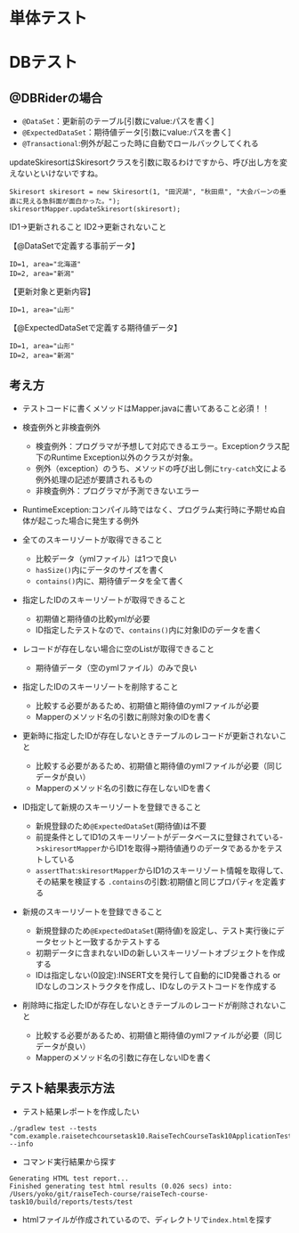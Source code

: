 # 単体テスト

# DBテスト

## @DBRiderの場合

- `@DataSet`：更新前のテーブル[引数にvalue:パスを書く]
- `@ExpectedDataSet`：期待値データ[引数にvalue:パスを書く]
- `@Transactional`:例外が起こった時に自動でロールバックしてくれる

updateSkiresortはSkiresortクラスを引数に取るわけですから、呼び出し方を変えないといけないですね。

```
Skiresort skiresort = new Skiresort(1, "田沢湖", "秋田県", "大会バーンの垂直に見える急斜面が面白かった。");
skiresortMapper.updateSkiresort(skiresort);
```

ID1->更新されること
ID2->更新されないこと

【@DataSetで定義する事前データ】

```
ID=1, area="北海道"
ID=2, area="新潟"
```

【更新対象と更新内容】

```
ID=1, area="山形"
```

【@ExpectedDataSetで定義する期待値データ】

```
ID=1, area="山形"
ID=2, area="新潟"
```

## 考え方

- テストコードに書くメソッドはMapper.javaに書いてあること必須！！
- 検査例外と非検査例外
    - 検査例外：プログラマが予想して対応できるエラー。Exceptionクラス配下のRuntime Exception以外のクラスが対象。
    - 例外（exception）のうち、メソッドの呼び出し側に`try-catch`文による例外処理の記述が要請されるもの
    - 非検査例外：プログラマが予測できないエラー
- RuntimeException:コンパイル時ではなく、プログラム実行時に予期せぬ自体が起こった場合に発生する例外

- 全てのスキーリゾートが取得できること
    - 比較データ（ymlファイル）は1つで良い
    - `hasSize()`内にデータのサイズを書く
    - `contains()`内に、期待値データを全て書く


- 指定したIDのスキーリゾートが取得できること
    - 初期値と期待値の比較ymlが必要
    - ID指定したテストなので、`contains()`内に対象IDのデータを書く


- レコードが存在しない場合に空のListが取得できること
    - 期待値データ（空のymlファイル）のみで良い


- 指定したIDのスキーリゾートを削除すること
    - 比較する必要があるため、初期値と期待値のymlファイルが必要
    - Mapperのメソッド名の引数に削除対象のIDを書く


- 更新時に指定したIDが存在しないときテーブルのレコードが更新されないこと
    - 比較する必要があるため、初期値と期待値のymlファイルが必要（同じデータが良い）
    - Mapperのメソッド名の引数に存在しないIDを書く

- ID指定して新規のスキーリゾートを登録できること
    - 新規登録のため`@ExpectedDataSet`(期待値)は不要
    - 前提条件としてID1のスキーリゾートがデータベースに登録されている->`skiresortMapper`からID1を取得->期待値通りのデータであるかをテストしている
    - `assertThat`:`skiresortMapper`からID1のスキーリゾート情報を取得して、その結果を検証する
      `.contains`の引数:初期値と同じプロパティを定義する

- 新規のスキーリゾートを登録できること
    - 新規登録のため`@ExpectedDataSet`(期待値)を設定し、テスト実行後にデータセットと一致するかテストする
    - 初期データに含まれないIDの新しいスキーリゾートオブジェクトを作成する
    - IDは指定しない(0設定):INSERT文を発行して自動的にID発番される or IDなしのコンストラクタを作成し、IDなしのテストコードを作成する

- 削除時に指定したIDが存在しないときテーブルのレコードが削除されないこと
    - 比較する必要があるため、初期値と期待値のymlファイルが必要（同じデータが良い）
    - Mapperのメソッド名の引数に存在しないIDを書く

## テスト結果表示方法

- テスト結果レポートを作成したい

```
./gradlew test --tests "com.example.raisetechcoursetask10.RaiseTechCourseTask10ApplicationTests" --info
```

- コマンド実行結果から探す

```agsl
Generating HTML test report...
Finished generating test html results (0.026 secs) into: /Users/yoko/git/raiseTech-course/raiseTech-course-task10/build/reports/tests/test
```

- htmlファイルが作成されているので、ディレクトリで`index.html`を探す
